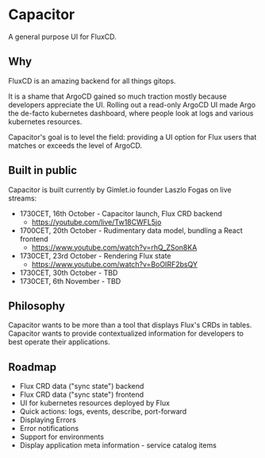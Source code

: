 # Capacitor

A general purpose UI for FluxCD.

## Why

FluxCD is an amazing backend for all things gitops.

It is a shame that ArgoCD gained so much traction mostly because developers appreciate the UI. Rolling out a read-only ArgoCD UI made Argo the de-facto kubernetes dashboard, where people look at logs and various kubernetes resources.

Capacitor's goal is to level the field: providing a UI option for Flux users that matches or exceeds the level of ArgoCD.

## Built in public

Capacitor is built currently by Gimlet.io founder Laszlo Fogas on live streams:

- 1730CET, 16th October - Capacitor launch, Flux CRD backend
    - https://youtube.com/live/Tw18CWFL5jo
- 1700CET, 20th October - Rudimentary data model, bundling a React frontend
    - https://www.youtube.com/watch?v=rhQ_ZSon8KA
- 1730CET, 23rd October - Rendering Flux state
    - https://www.youtube.com/watch?v=BoOIRF2bsQY
- 1730CET, 30th October - TBD
- 1730CET, 6th November - TBD

## Philosophy

Capacitor wants to be more than a tool that displays Flux's CRDs in tables. Capacitor wants to provide contextualized information for developers to best operate their applications.

## Roadmap

  - Flux CRD data ("sync state") backend
  - Flux CRD data ("sync state") frontend
  - UI for kubernetes resources deployed by Flux
  - Quick actions: logs, events, describe, port-forward
  - Displaying Errors
  - Error notifications
  - Support for environments
  - Display application meta information - service catalog items
